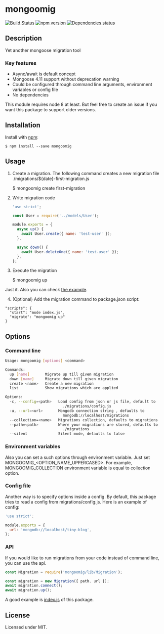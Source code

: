 # mongoomig
[![Build Status](https://travis-ci.org/megahertz/mongoomig.svg?branch=master)](https://travis-ci.org/megahertz/mongoomig)
[![npm version](https://badge.fury.io/js/mongoomig.svg)](https://badge.fury.io/js/mongoomig)
[![Dependencies status](https://david-dm.org/megahertz/mongoomig/status.svg)](https://david-dm.org/megahertz/mongoomig)

## Description

Yet another mongoose migration tool

### Key features

 - Async/await is default concept
 - Mongoose 4.11 support without deprecation warning
 - Could be configured through command line arguments, environment
 variables or config file
 - No dependencies

This module requires node 8 at least. But feel free to create an issue
if you want this package to support older versions.

## Installation

Install with [npm](https://npmjs.org/package/mongoomig):

    $ npm install --save mongoomig

## Usage

1. Create a migration. The following command creates a new migration
    file ./migrations/${date}-first-migration.js

    $ mongoomig create first-migration

2. Write migration code

    ```js
    'use strict';

    const User = require('../models/User');

    module.exports = {
      async up() {
        await User.create({ name: 'test-user' });
      },

      async down() {
        await User.deleteOne({ name: 'test-user' });
      },
    };
    ```

3. Execute the migration

    $ mongoomig up

Just it. Also you can check [the example](example/migrations).

4. (Optional) Add the migration command to package.json script:

```
"scripts": {
  "start": "node index.js",
  "migrate": "mongoomig up"
}
```

## Options

### Command line

```sh
Usage: mongoomig [options] <command>

Commands:
  up [name]       Migrate up till given migration
  down [name]     Migrate down till given migration
  create <name>   Create a new migration
  list            Show migrations which are applied

Options:
  -c, --config=<path>   Load config from json or js file, default to
                          ./migrations/config.js
  -u, --url=<url>       Mongodb connection string , defaults to
                          mongodb://localhost/migrations
  --collection=<name>   Migrations collection, defaults to migrations
  --path=<path>         Where your migrations are stored, defaults to
                          ./migrations
  --silent              Silent mode, defaults to false
```

### Environment variables

Also you can set a such options through environment variable. Just
set MONGOOMIG_<OPTION_NAME_UPPERCASED>. For example,
MONGOOMIG_COLLECTION environment variable is equal to collection
option.

### Config file

Another way is to specify options inside a config. By default,
this package tries to read a config from migrations/config.js. Here is
an example of config:

```js
'use strict';

module.exports = {
  url: 'mongodb://localhost/tiny-blog',
};
```

### API

If you would like to run migrations from your code instead of command
line, you can use the api.

```js
const Migration = require('mongoomig/lib/Migration');

const migration = new Migration({ path, url });
await migration.connect();
await migration.up();
```

A good example is [index.js](index.js) of this package.

## License

Licensed under MIT.
